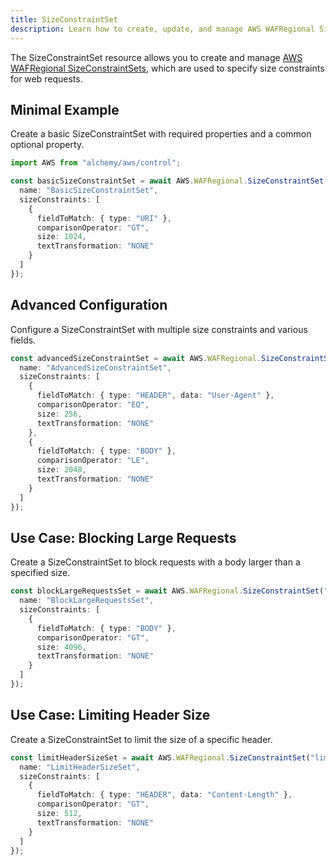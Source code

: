 ```yaml
---
title: SizeConstraintSet
description: Learn how to create, update, and manage AWS WAFRegional SizeConstraintSets using Alchemy Cloud Control.
---
```


The SizeConstraintSet resource allows you to create and manage [AWS WAFRegional SizeConstraintSets](https://docs.aws.amazon.com/wafregional/latest/userguide/), which are used to specify size constraints for web requests.

## Minimal Example

Create a basic SizeConstraintSet with required properties and a common optional property.

```ts
import AWS from "alchemy/aws/control";

const basicSizeConstraintSet = await AWS.WAFRegional.SizeConstraintSet("basicSizeConstraintSet", {
  name: "BasicSizeConstraintSet",
  sizeConstraints: [
    {
      fieldToMatch: { type: "URI" },
      comparisonOperator: "GT",
      size: 1024,
      textTransformation: "NONE"
    }
  ]
});
```

## Advanced Configuration

Configure a SizeConstraintSet with multiple size constraints and various fields.

```ts
const advancedSizeConstraintSet = await AWS.WAFRegional.SizeConstraintSet("advancedSizeConstraintSet", {
  name: "AdvancedSizeConstraintSet",
  sizeConstraints: [
    {
      fieldToMatch: { type: "HEADER", data: "User-Agent" },
      comparisonOperator: "EQ",
      size: 256,
      textTransformation: "NONE"
    },
    {
      fieldToMatch: { type: "BODY" },
      comparisonOperator: "LE",
      size: 2048,
      textTransformation: "NONE"
    }
  ]
});
```

## Use Case: Blocking Large Requests

Create a SizeConstraintSet to block requests with a body larger than a specified size.

```ts
const blockLargeRequestsSet = await AWS.WAFRegional.SizeConstraintSet("blockLargeRequestsSet", {
  name: "BlockLargeRequestsSet",
  sizeConstraints: [
    {
      fieldToMatch: { type: "BODY" },
      comparisonOperator: "GT",
      size: 4096,
      textTransformation: "NONE"
    }
  ]
});
```

## Use Case: Limiting Header Size

Create a SizeConstraintSet to limit the size of a specific header.

```ts
const limitHeaderSizeSet = await AWS.WAFRegional.SizeConstraintSet("limitHeaderSizeSet", {
  name: "LimitHeaderSizeSet",
  sizeConstraints: [
    {
      fieldToMatch: { type: "HEADER", data: "Content-Length" },
      comparisonOperator: "GT",
      size: 512,
      textTransformation: "NONE"
    }
  ]
});
```